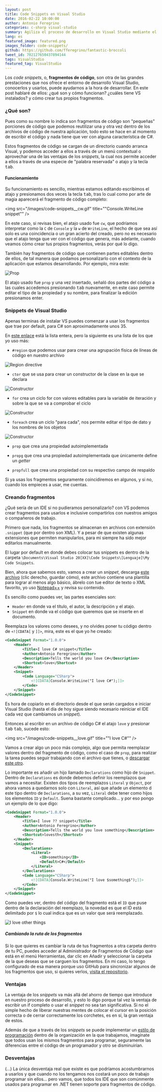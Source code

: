 ```yaml
---
layout: post
title: Code Snippets en Visual Studio
date: 2016-02-22 10:00:00
author: Antonio Feregrino
categories: c-sharp visual-studio
summary: Agiliza el proceso de desarrollo en Visual Studio mediante el uso de fragmentos de código, que no solo te ahorraran unas cuantas tecleadas, sino te librarán de tareas repetitivas.
lang: es
featured_image: featured.png
images_folder: code-snippets/
github: https://github.com/fferegrino/fantastic-broccoli
tweet_id: 702127650437894144
tags: VisualStudio
featured_tag: VisualStudio
---
```


Los *code snippets*, o, **fragmentos de código**, son otra de las grandes prestaciones que nos ofrece el entorno de desarrollo Visual Studio, conocerlos y usarlos, puede ayudarnos a la hora de desarrollar. En este post hablaré de ellos: ¿qué son y cómo funcionan? ¿cuáles tiene VS instalados? y cómo crear tus propios fragmentos.

### ¿Qué son?
Pues como su nombre lo indica son fragmentos de código son "pequeñas" porciones de código que podemos reutilizar una y otra vez dentro de los archivos de código de nuestra aplicación, todo esto se hace en al momento de escribir el código y nada tiene que ver con alguna característica de C#.  

Estos fragmentos de código se cargan de un directorio cuando arranca Visual, y podemos acceder a ellos a través de un menú contextual o aprovechar una de las ventajas de los *snippets*, la cual nos permite acceder a ellos a través de una especie de "palabra reservada" o atajo y la tecla <kbd>tab</kbd>. 

#### Funcionamiento  
Su funcionamiento es sencillo, mientras estamos editando escribimos el atajo y presionamos dos veces la tecla <kbd>tab</kbd>, tras lo cual como por arte de magia aparecerá el fragmento de código completo:

<img src="/images/code-snippets__cw.gif" title=""Console.WriteLine snippet"" />

En este caso, si revisas bien, el atajo usado fue `cw`, que podríamos interpretar como la `C` de `Console` y la `w` de `WriteLine`, el hecho de que sea así solo es una coincidencia o un gran acierto del creado, pero no es necesario que el atajo tenga que ver con el código que genera, más adelante, cuando veamos cómo crear tus propios fragmentos, verás por qué lo digo.

También hay fragmentos de código que contienen partes editables dentro de ellos, de tal manera que podamos personalizarlo con el contexto de la aplicación que estamos desarrollando. Por ejemplo, mira este:

<img src="/images/code-snippets__prop.gif" title="Prop" />

El atajo usado fue `prop` y una vez insertado, señaló dos partes del código a las cuales accedemos presionando <kbd>tab</kbd> nuevamente, en este caso permite editar el tipo de la propiedad y su nombre, para finalizar la edición presionamos enter.

### Snippets de Visual Studio  
Apenas terminas de instalar VS puedes comenzar a usar los fragmentos que trae por default, para C# son aproximadamente unos 35.  
  
En <a href="https://msdn.microsoft.com/en-us/en-en/library/z41h7fat.aspx" rel="nofoloww" target="_blank">este enlace</a> está la lista entera, pero la siguiente es una lista de los que yo uso más:  
  
 - `#region` que podemos usar para crear una agrupación física de líneas de código en nuestro archivo

<img src="/images/code-snippets__region.gif" title="Region directive" />

 - `ctor` que se usa para crear un constructor de la clase en la que se declara

<img src="/images/code-snippets__ctor.gif" title="Constructor" />

 - `for` crea un ciclo for con valores editables para la variable de iteración y sobre la que se va a comprobar el ciclo  

<img src="/images/code-snippets__for.gif" title="Constructor" />

 - `foreach` crea un ciclo "para cada", nos permite editar el tipo de dato y los nombres de los objetos

<img src="/images/code-snippets__foreach.gif" title="Constructor" />

 - `prop` que crea una propiedad autoimplementada  
 
 - `propg` que crea una propiedad autoimplementada que únicamente define un *getter*  
 
 - `propfull` que crea una propiedad con su respectivo campo de respaldo


Si ya usas los fragmentos seguramente coincidiremos en algunos, y si no, cuando los empieces a usar, me cuentas.  

### Creando fragmentos  
¿Qué sería de un IDE si no pudieramos personalizarlo? con VS podemos crear fragmentos para usarlos e inclusive compartirlos con nuestros amigos o compañeros de trabajo. 

Primero que nada, los fragmentos se almacenan en archivos con extensión `.snippet` (que por dentro son XML). Y a pesar de que existen algunas extensiones que permiten manipularlos, para mi siempre ha sido mejor editarlos manualmente.  
  
El lugar por default en donde debes colocar tus snippets es dentro de la carpeta `\Documents\Visual Studio 20[XX]\Code Snippets\[Lenguaje]\My Code Snippets`.

Bien, ahora que sabemos esto, vamos a crear un *snippet*, descarga <a target="_blank" rel="nofollow" href="https://raw.githubusercontent.com/fferegrino/fantastic-broccoli/master/sample.snippet">este archivo</a> (clic derecho, guardar cómo), este archivo contiene una plantilla para lograr al menos algo básico, ábrelo con tue editor de texto o XML favorito, yo uso <a href="https://notepad-plus-plus.org/" target="_blank">Notepad++</a> y revisa su contenido.

Es sencillo como puedes ver, las partes esenciales son:  
 
 - `Header` en donde va el título, el autor, la descripción y el atajo.
 - `Snippet` en donde va el código que queremos que se inserte en el documento.  

Reemplaza los valores como desees, y no olvides poner tu código dentro de `<![CDATA[` y `]]>`, mira, este es el que yo he creado: 

```xml  
<CodeSnippet Format="1.0.0">
    <Header>
        <Title>I love C# snippet</Title>
        <Author>Antonio Feregrino</Author>
        <Description>Tells the world you love C#</Description>
        <Shortcut>love</Shortcut>
    </Header>
    <Snippet>
        <Code Language="CSharp">
            <![CDATA[Console.WriteLine("I love C#");]]>
        </Code>
    </Snippet>
</CodeSnippet>
```  

Es hora de copiarlo en el directorio desde el que serán cargados e iniciar Visual Studio (hasta el día de hoy sigue siendo necesario reiniciar el IDE cada vez que cambiamos un *snippet*).

Entonces al escribir en un archivo de código C# el atajo `love` y presionar <kbd>tab</kbd> <kbd>tab</kbd>, sucede esto:

<img src="/images/code-snippets__love.gif" title=""I love C#"" />

Vamos a crear algo un poco más complejo, algo que permita reemplazar valores dentro del fragmento de código, como el caso de `prop`, para realizar la tarea puedes seguir trabajando con el archivo que tienes, o <a target="_blank" rel="nofollow" href="https://raw.githubusercontent.com/fferegrino/fantastic-broccoli/master/sample-2.snippet">descargar este otro</a>.

Lo importante es añadir un hijo llamado `Declarations` como hijo de `Snippet`. Dentro de `Declarations` es donde debemos definir los reemplazos que vamos a necesitar. Existen dos tipos de reemplazos `Literal` y `Object`, por ahora vamos a quedarnos solo con `Literal`, así que añade un elemento d este tipo dentro de `Declarations`, a su vez, `Literal` debe tener como hijos los elementos `ID` y `Default`. Suena bastante complicado... y por eso pongo un ejemplo de lo que digo:  

```xml  
<CodeSnippet Format="1.0.0">
    <Header>
        <Title>I love ?? snippet</Title>
        <Author>Antonio Feregrino</Author>
        <Description>Tells the world you love something</Description>
        <Shortcut>lovesth</Shortcut>
    </Header>
    <Snippet>
        <Declarations>
            <Literal>
                <ID>something</ID>
                <Default>C#</Default>
            </Literal>
        </Declarations>
        <Code Language="CSharp">
            <![CDATA[Console.WriteLine("I love $something$");]]>
        </Code>
    </Snippet>
</CodeSnippet>
```  
  
Como puedes ver, dentro del código del fragmento está el `ID` que puse dentro de la declaración del reemplazo, la novedad es que el ID está delimitado por `$` lo cual indica que es un valor que será reemplazado.  

<img src="/images/code-snippets__lovesth.gif" title="I love other things" />
  
##### Cambiando la ruta de los fragmentos  
Si lo que quieres es cambiar la ruta de tus fragmentos a otra carpeta dentro de tu PC, puedes acceder al Administrador de Fragmentos de Código que está en el menú Herramientas, dar clic en Añadir y seleccionar la carpeta de la que deseas que se carguen los fragmentos. En mi caso, lo tengo configurado de esa manera porque uso GitHub para sincronizar algunos de los fragmentos que uso, si quieres verlos, <a href="https://github.com/fferegrino/fantastic-broccoli" target="_blank">visita el repositorio</a>.  

### Ventajas   
La ventaja de los *snippets* va más allá del ahorro de tiempo que introduce en nuestro proceso de desarrollo, y esto lo digo porque tal vez la ventaja de escribir un if completo o usar el *snippet* no sea tan significativa. Si no el simple hecho de liberar nuestras mentes de colocar el cursor en la posición correcta o de cerrar correctamente los corchetes, es en sí, la gran ventaja de estos.

Además de que a través de los *snippets* se puede implementar un [estilo de programación](/post/importancia-de-programar-con-estilo) dentro de la organización en la que trabajamos, imagínate que todos usan los mismos fragmentos para programar, seguramente las diferencias entre el código de un programador y otro se disminuirían.  
  
### Desventajas  
(...) La única desventaja real que existe es que podríamos acostumbrarnos a usarlos y que cuando no los tengamos nos costará un poco de trabajo programar sin ellos... pero vamos, que todos los IDE que son comúnmente usados para programar en .NET tienen soporte para fragmentos de código.    